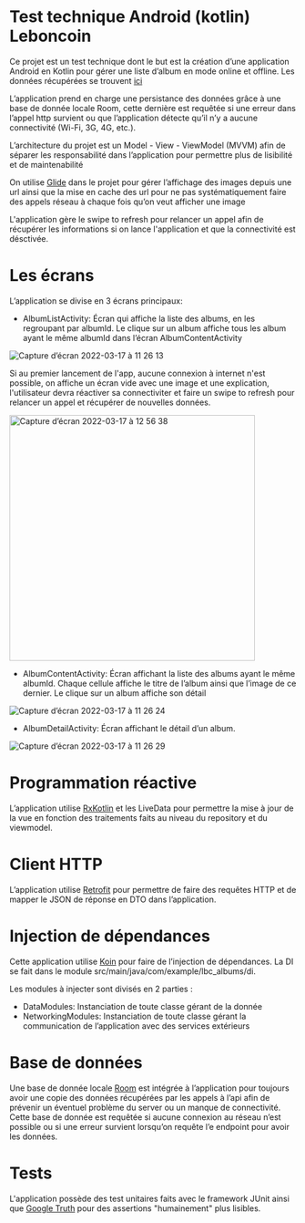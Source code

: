 # Test technique Android (kotlin) Leboncoin

Ce projet est un test technique dont le but est la création d’une application Android en Kotlin pour gérer une liste d’album en mode online et offline. Les données récupérées se trouvent [ici](https://static.leboncoin.fr/img/shared/technical-test.json)

L’application prend en charge une persistance des données grâce à une base de donnée locale Room, cette dernière est requêtée si une erreur dans l’appel http survient ou que l’application détecte qu’il n’y a aucune connectivité (Wi-Fi, 3G, 4G, etc.).

L’architecture du projet est un Model - View - ViewModel (MVVM) afin de séparer les responsabilité dans l’application pour permettre plus de lisibilité et de maintenabilité

On utilise [Glide](https://github.com/bumptech/glide) dans le projet pour gérer l’affichage des images depuis une url ainsi que la mise en cache des url pour ne pas systématiquement faire des appels réseau à chaque fois qu’on veut afficher une image

L'application gère le swipe to refresh pour relancer un appel afin de récupérer les informations si on lance l'application et que la connectivité est désctivée.


# Les écrans

L’application se divise en 3 écrans principaux:

- AlbumListActivity: Écran qui affiche la liste des albums, en les regroupant par albumId. Le clique sur un album affiche tous les album ayant le même albumId dans l’écran AlbumContentActivity

![Capture d’écran 2022-03-17 à 11 26 13](https://user-images.githubusercontent.com/38216742/158796025-6a56df82-4a3e-48a1-a414-cc71ddf6c39d.png)

Si au premier lancement de l'app, aucune connexion à internet n'est possible, on affiche un écran vide avec une image et une explication, l'utilisateur devra réactiver sa connectiviter et faire un swipe to refresh pour relancer un appel et récupérer de nouvelles données.

<img width="431" alt="Capture d’écran 2022-03-17 à 12 56 38" src="https://user-images.githubusercontent.com/38216742/158803768-92bf2065-5627-4627-9529-9242f65b3203.png">


- AlbumContentActivity: Écran affichant la liste des albums ayant le même albumId. Chaque cellule affiche le titre de l’album ainsi que l’image de ce dernier. Le clique sur un album affiche son détail

![Capture d’écran 2022-03-17 à 11 26 24](https://user-images.githubusercontent.com/38216742/158796036-e8aca898-af80-4341-ad54-ccd008df137b.png)

- AlbumDetailActivity: Écran affichant le détail d’un album.

![Capture d’écran 2022-03-17 à 11 26 29](https://user-images.githubusercontent.com/38216742/158796049-5c25e25a-d1d1-4a5a-b70e-2edd9c7d99c1.png)


# Programmation réactive

L’application utilise [RxKotlin](https://github.com/ReactiveX/RxKotlin) et les LiveData pour permettre la mise à jour de la vue en fonction des traitements faits au niveau du repository et du viewmodel.

# Client HTTP

L’application utilise [Retrofit](https://developer.android.com/training/data-storage/room) pour permettre de faire des requêtes HTTP et de mapper le JSON de réponse en DTO dans l’application.

# Injection de dépendances

Cette application utilise [Koin](https://insert-koin.io/) pour faire de l’injection de dépendances. La DI se fait dans le module src/main/java/com/example/lbc_albums/di.

Les modules à injecter sont divisés en 2 parties :

- DataModules: Instanciation de toute classe gérant de la donnée
- NetworkingModules: Instanciation de toute classe gérant la communication de l’application avec des services extérieurs

# Base de données

Une base de donnée locale [Room](https://developer.android.com/training/data-storage/room) est intégrée à l’application pour toujours avoir une copie des données récupérées par les appels à l’api afin de prévenir un éventuel problème du server ou un manque de connectivité.
Cette base de donnée est requêtée si aucune connexion au réseau n’est possible ou si une erreur survient lorsqu’on requête l’e endpoint pour avoir les données.

# Tests
L'application possède des test unitaires faits avec le framework JUnit ainsi que [Google Truth](https://github.com/google/truth) pour des assertions "humainement"  plus lisibles.
